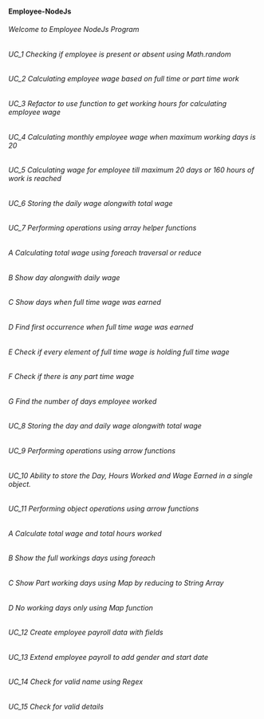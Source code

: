 #### Employee-NodeJs

###### Welcome to Employee NodeJs Program

###### UC_1 Checking if employee is present or absent using Math.random

###### UC_2 Calculating employee wage based on full time or part time work

###### UC_3 Refactor to use function to get working hours for calculating employee wage

###### UC_4 Calculating monthly employee wage when maximum working days is 20

###### UC_5 Calculating wage for employee till maximum 20 days or 160 hours of work is reached

###### UC_6 Storing the daily wage alongwith total wage

###### UC_7 Performing operations using array helper functions
###### A  Calculating total wage using foreach traversal or reduce
###### B Show day alongwith daily wage
###### C Show days when full time wage was earned
###### D Find first occurrence when full time wage was earned
###### E Check if every element of full time wage is holding full time wage
###### F Check if there is any part time wage
###### G Find the number of days employee worked

###### UC_8 Storing the day and daily wage alongwith total wage

###### UC_9 Performing operations using arrow functions

###### UC_10 Ability to store the Day, Hours Worked and Wage Earned in a single object.

###### UC_11 Performing object operations using arrow functions
###### A Calculate total wage and total hours worked
###### B Show the full workings days using foreach
###### C Show Part working days using Map by reducing to String Array
###### D No working days only using Map function

###### UC_12 Create employee payroll data with fields

###### UC_13 Extend employee payroll to add gender and start date

###### UC_14 Check for valid name using Regex

###### UC_15 Check for valid details